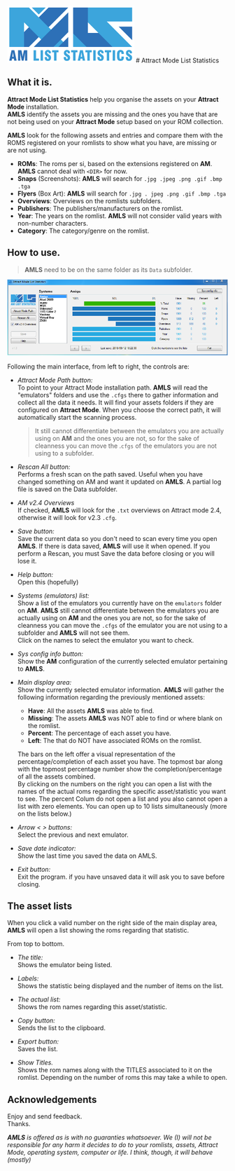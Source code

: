 <img src="https://github.com/farique1/attract-mode-list-statistics/blob/master/Images/GitHub_AMLS_Logo-02.png" alt="Attract Mode List Statistics" width="290" height="130">  
# Attract Mode List Statistics

## What it is.

**Attract Mode List Statistics**  help you organise the assets on your **Attract Mode** installation.  
**AMLS** identify the assets you are missing and the ones you have that are not being used on your **Attract Mode** setup based on your ROM collection.  

**AMLS**  look for the following assets and entries and compare them with the ROMS registered on your romlists to show what you have, are missing or are not using.

- **ROMs**: The roms per si, based on the extensions registered on **AM**.
**AMLS** cannot deal with `<DIR>` for now.
- **Snaps** (Screenshots): **AMLS** will search for `.jpg .jpeg .png .gif .bmp .tga`
- **Flyers** (Box Art): **AMLS** will search for `.jpg . jpeg .png .gif .bmp .tga`
- **Overviews**: Overviews on the romlists subfolders.
- **Publishers**: The publishers/manufacturers on the romlist.
- **Year**: The years on the romlist.
**AMLS** will not consider valid years with non-number characters.
- **Category**: The category/genre on the romlist.


## How to use.  

>**AMLS** need to be on the same folder as its `Data` subfolder.  

![#gui](https://github.com/farique1/attract-mode-list-statistics/blob/master/Images/gui.png)

Following the main interface, from left to right, the controls are:  

- *Attract Mode Path button:*  
To point to your Attract Mode installation path. **AMLS** will read the "emulators" folders and use the `.cfgs` there to gather information and collect all the data it needs. It will find your assets folders if they are configured on **Attract Mode**. When you choose the correct path, it will automatically start the scanning process.  
	> It still cannot differentiate between the emulators you are actually using on **AM** and the ones you are not, so for the sake of cleanness you can move the .`cfgs` of the emulators you are not using to a subfolder.

- *Rescan All button:*  
Performs a fresh scan on the path saved. Useful when you have changed something on AM and want it updated on **AMLS**. A partial log file is saved on the Data subfolder.  

- *AM v2.4 Overviews*  
If checked, **AMLS** will look for the `.txt` overviews on Attract mode 2.4, otherwise it will look for v2.3 `.cfg`.

- *Save button:*  
Save the current data so you don't need to scan every time you open **AMLS**. If there is data saved, **AMLS** will use it when opened. If you perform a Rescan, you must Save the data before closing or you will lose it.  

- *Help button:*  
Open this (hopefully)  

- *Systems (emulators) list:*  
Show a list of the emulators you currently have on the `emulators` folder on **AM**. **AMLS** still cannot differentiate between the emulators you are actually using on **AM** and the ones you are not, so for the sake of cleanness you can move the `.cfgs` of the emulator you are not using to a subfolder and **AMLS** will not see them.  
Click on the names to select the emulator you want to check.  

- *Sys config info button:*  
Show the **AM** configuration of the currently selected emulator pertaining to **AMLS**.  

- *Main display area:*  
Show the currently selected emulator information. **AMLS** will gather the following information regarding the previously mentioned assets:  

  - **Have**: All the assets **AMLS** was able to find.  
  - **Missing**: The assets **AMLS** was NOT able to find or where blank on the romlist.  
  - **Percent**: The percentage of each asset you have.  
  - **Left**: The that do NOT have associated ROMs on the romlist.  

  The bars on the left offer a visual representation of the percentage/completion of each asset you have. The topmost bar along with the topmost percentage number show the completion/percentage of all the assets combined.  
By clicking on the numbers on the right you can open a list with the names of the actual roms regarding the specific asset/statistic you want to see. The percent Colum do not open a list and you also cannot open a list with zero elements. You can open up to 10 lists simultaneously (more on the lists below.)  

- *Arrow < > buttons:*  
Select the previous and next emulator.  

- *Save date indicator:*  
Show the last time you saved the data on AMLS.  

- *Exit button:*  
Exit the program. if you have unsaved data it will ask you to save before closing.  


## The asset lists  

When you click a valid number on the right side of the main display area, **AMLS** will open a list showing the roms regarding that statistic.  

From top to bottom.  

- *The title:*  
Shows the emulator being listed.  

- *Labels:*  
Shows the statistic being displayed and the number of items on the list.  

- *The actual list:*  
Shows the rom names regarding this asset/statistic.  

- *Copy button:*  
Sends the list to the clipboard.  

- *Export button:*  
Saves the list.  

- *Show Titles.*  
Shows the rom names along with the TITLES associated to it on the romlist. Depending on the number of roms this may take a while to open.  

## Acknowledgements  

Enjoy and send feedback.  
Thanks.  

***AMLS** is offered as is with no guaranties whatsoever. We (I) will not be responsible for any harm it decides to do to your romlists, assets, Attract Mode, operating system, computer or life. I think, though, it will behave (mostly)*
